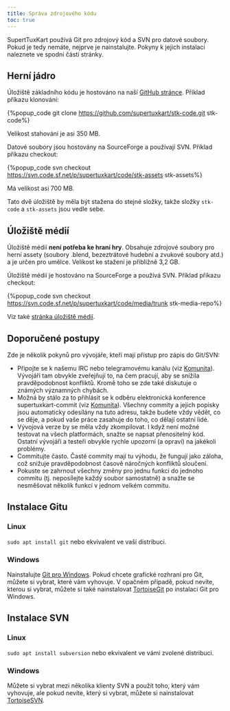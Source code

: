 ```yaml
---
title: Správa zdrojového kódu
toc: true
---
```

SupertTuxKart používá Git pro zdrojový kód a SVN pro datové soubory. Pokud je tedy nemáte, nejprve je nainstalujte. Pokyny k jejich instalaci naleznete ve spodní části stránky.

## Herní jádro

Úložiště základního kódu je hostováno na naší [GitHub stránce](https://github.com/supertuxkart/stk-code). Příklad příkazu klonování:

{%popup_code
git clone https://github.com/supertuxkart/stk-code.git stk-code%}

Velikost stahování je asi 350 MB.

Datové soubory jsou hostovány na SourceForge a používají SVN. Příklad příkazu checkout:

{%popup_code
svn checkout https://svn.code.sf.net/p/supertuxkart/code/stk-assets stk-assets%}

Má velikost asi 700 MB.

Tato dvě úložiště by měla být stažena do stejné složky, takže složky `stk-code` a `stk-assets` jsou vedle sebe.

## Úložiště médií

Úložiště médií **není potřeba ke hraní hry**. Obsahuje zdrojové soubory pro herní assety (soubory .blend, bezeztrátové hudební a zvukové soubory atd.) a je určen pro umělce. Velikost ke stažení je přibližně 3,2 GB.

Úložiště médií je hostováno na SourceForge a používá SVN. Příklad příkazu checkout:

{%popup_code
svn checkout https://svn.code.sf.net/p/supertuxkart/code/media/trunk stk-media-repo%}

Viz také [stránka úložiště médií](Media_Repo).

## Doporučené postupy

Zde je několik pokynů pro vývojáře, kteří mají přístup pro zápis do Git/SVN:

* Připojte se k našemu IRC nebo telegramovému kanálu (viz [Komunita](Community)). Vývojáři tam obvykle zveřejňují to, na čem pracují, aby se snížila pravděpodobnost konfliktů. Kromě toho se zde také diskutuje o známých významných chybách.
* Možná by stálo za to přihlásit se k odběru elektronická konference supertuxkart-commit (viz [Komunita](Community)). Všechny commity a jejich popisky jsou automaticky odesílány na tuto adresu, takže budete vždy vědět, co se děje, a pokud vaše práce zasahuje do toho, co dělají ostatní lidé.
* Vývojová verze by se měla vždy zkompilovat. I když není možné testovat na všech platformách, snažte se napsat přenositelný kód. Ostatní vývojáři a testeři obvykle rychle upozorní (a opraví) na jakékoli problémy.
* Commitujte často. Časté commity mají tu výhodu, že fungují jako záloha, což snižuje pravděpodobnost časově náročných konfliktů sloučení.
* Pokuste se zahrnout všechny změny pro jednu funkci do jednoho commitu (tj. neposílejte každý soubor samostatně) a snažte se nesměšovat několik funkcí v jednom velkém commitu.

## Instalace Gitu

### Linux
`sudo apt install git` nebo ekvivalent ve vaší distribuci.

### Windows
Nainstalujte [Git pro Windows](https://github.com/git-for-windows/git/releases/latest). Pokud chcete grafické rozhraní pro Git, můžete si vybrat, které vám vyhovuje. V opačném případě, pokud nevíte, kterou si vybrat, můžete si také nainstalovat [TortoiseGit](https://tortoisegit.org/download) po instalaci Git pro Windows.

## Instalace SVN

### Linux
`sudo apt install subversion` nebo ekvivalent ve vámi zvolené distribuci.

### Windows
Můžete si vybrat mezi několika klienty SVN a použít toho, který vám vyhovuje, ale pokud nevíte, který si vybrat, můžete si nainstalovat [TortoiseSVN](https://tortoisesvn.net/downloads.html).
